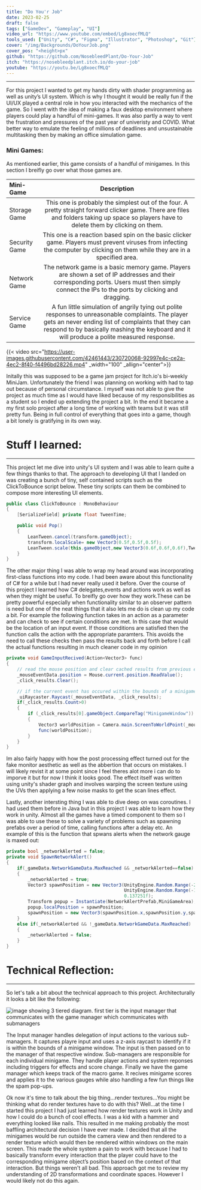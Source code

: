 ```yaml
---
title: "Do You'r Job"
date: 2023-02-25
draft: false
tags: ["GameDev", "Gameplay", "UI"]
video_url: "https://www.youtube.com/embed/Lg8xoecfMLQ"
tools_used: ["Unity", "C#", "Figma", "Illustrator", "Photoshop", "Git"]
cover: "/img/Backgrounds/DoYourJob.png"
cover_pos: "<height>px"
github: "https://github.com/NosebleedPlant/Do-Your-Job"
itch: "https://nosebleedplant.itch.io/do-your-job"
youtube: "https://youtu.be/Lg8xoecfMLQ"
---
```

---
For this project I wanted to get my hands dirty with shader programming as well as unity’s UI system. Which is why I thought it would be really fun if the UI/UX played a central role in how you interacted with the mechanics of the game. So I went with the idea of making a faux desktop environment where players could play a handful of mini-games.  It was also partly a way to vent the frustration and pressures of the past year of univeristy and COVID. What better way to emulate the feeling of millions of deadlines and unsustainable multitasking then by making an office simulation game.

### Mini Games:

As mentioned earlier, this game consists of a handful of minigames. In this section I breifly go over what those games are.

| Mini-Game   | Description |
| :---        |    :----:   |
| Storage Game  | This one is probably the simplest out of the four. A pretty straight forward clicker game. There are files and folders taking up space so players have to delete them by clicking on them. |
| Security Game | This one is a reaction based spin on the basic clicker game. Players must prevent viruses from infecting the computer by clicking on them while they are in a specified area. |
| Network Game  | The network game is a basic memory game. Players are shown a set of IP addresses and their corresponding ports. Users must then simply connect the IPs to the ports by clicking and dragging. |
| Service Game  | A fun little simulation of angrily tying out polite responses to unreasonable complaints. The player gets an never ending list of complaints that they can respond to by basically mashing the keyboard and it will produce a polite measured response. |

{{< video src="https://user-images.githubusercontent.com/42461443/230720068-92997e4c-ce2a-4ec2-8f40-f4496bd28226.mp4" _width="100" _allign="center">}}

Initally this was supposed to be a game jam project for Itch.io's bi-weekly MiniJam. Unfortunately the friend I was planning on working with had to tap out because of personal circumstance. I myself was not able to give the project as much time as I would have liked because of my responsibilities as a student so I ended up extending the project a bit. In the end it became a my first solo project after a long time of working with teams but it was still pretty fun. Being in full control of everything that goes into a game, though a bit lonely is gratifying in its own way.

# Stuff I learned:
---
This project let me dive into unity's UI system and I was able to learn quite a few things thanks to that. The approach to developing UI that I landed on was creating a bunch of tiny, self contained scripts such as the ClickToBounce script below. These tiny scripts can them be combined to compose more interesting UI elements. 

```C#
public class ClickToBounce : MonoBehaviour
{
    [SerializeField] private float TweenTime;

    public void Pop()
    {
        LeanTween.cancel(transform.gameObject);
        transform.localScale= new Vector3(0.5f,0.5f,0.5f);
        LeanTween.scale(this.gameObject,new Vector3(0.6f,0.6f,0.6f),TweenTime).setEasePunch();
    }
}
```
The other major thing I was able to wrap my head around was incorporating first-class functions into my code. I had been aware about this functionality of C# for a while but I had never really used it before. Over the course of this project I learned how C# delegates,events and actions work as well as when they might be useful. To breifly go over how they work.These can be pretty powerful especially when functionality similar to an observer pattern is need but one of the neat things that it also lets me do is clean up my code a bit. For example the following function takes in an action as a parameter and can check to see if certain conditions are met. In this case that would be the location of an input event. If those conditions are satisfied then the function calls the action with the appropriate paramters. This avoids the need to call these checks then pass the results back and forth before I call the actual functions resulting in much cleaner code in my opinion

```C#
private void GameInputRecived(Action<Vector3> func)
{
    // read the mouse position and clear cached results from previous event
    _mouseEventData.position = Mouse.current.position.ReadValue();
    _click_results.Clear();

    // if the current event has occured within the bounds of a minigame window then call the handler action
    _uiRaycaster.Raycast(_mouseEventData, _click_results);
    if(_click_results.Count>0)
    {
        if (_click_results[0].gameObject.CompareTag("MinigameWindow"))
        {
            Vector3 worldPosition = Camera.main.ScreenToWorldPoint(_mouseEventData.position);
            func(worldPosition);
        }
    }
}
```
Im also fairly happy with how the post processing effect turned out for the fake monitor aesthetic as well as the abbertion that occurs on mistakes. I will likely revist it at some point since I feel theres alot more i can do to imporve it but for now I think it looks good. The effect itself was written using unity's shader graph and involves warping the screen texture using the UVs then applying a few noise masks to get the scan lines effect.

Lastly, another intersting thing I was able to dive deep on was coroutines. I had used them before in Java but in this project I was able to learn how they work in unity. Almost all the games have a timed component to them so I was able to use these to solve a variety of problems such as spawning prefabs over a period of time, calling functions after a delay etc. An example of this is the function that spwans alerts when the network gauge is maxed out: 

```C#
private bool _networkAlerted = false;
private void SpawnNetworkAlert()
{
    if(_gameData.NetworkGameData.MaxReached && _networkAlerted==false)
    {
        _networkAlerted = true;
        Vector3 spawnPosition = new Vector3(UnityEngine.Random.Range(-257,257),
                                            UnityEngine.Random.Range(-190,190),
                                            0.137251f);
        Transform popup = Instantiate(NetworkAlertPrefab,MiniGameArea);
        popup.localPosition = spawnPosition;
        spawnPosition = new Vector3(spawnPosition.x,spawnPosition.y,spawnPosition.z);
    }
    else if(_networkAlerted && !_gameData.NetworkGameData.MaxReached)
    {
        _networkAlerted = false;
    }
}
```

# Technical Reflection:
---
So let's talk a bit about the technical approach to this project. Architecturally it looks a bit like the following:

![image showing 3 tiered diagram. first tier is the input manager that communicates with the game manager which communicates with submanagers](/img/dyj_diagram.png)

The Input manager handles delegation of input actions to the various sub-managers. It captures playre input and uses a z-axis raycast to identify if it is within the bounds of a minigame window. The input is then passed on to the manager of that respective window. Sub-managers are responsible for each individual minigame. They handle player actions and system reponses including triggers for effects and score change. Finally we have the game manager which keeps track of the macro game. It recives minigame scores and applies it to the various gauges while also handling a few fun things like the spam pop-ups.

Ok now it's time to talk about the big thing...render textures...You might be thinking what do render textures have to do with this? Well...at the time I started this project I had just learned how render textures work in Unity and how I could do a bunch of cool effects. I was a kid with a hammer and everything looked like nails. This resulted in me making probably the most baffling architectural decision I have ever made. I decided that all the minigames would be run outside the camera view and then rendered to a render texture which would then be rendered within windows on the main screen. This made the whole system a pain to work with because I had to basically transform every interaction that the player could have to the corresponding minigame object’s position based on the context of that interaction. But things weren't all bad. This approach got me to review my understanding of 2D transformations and coordinate spaces. However I would likely not do this again.
